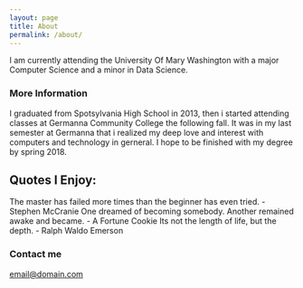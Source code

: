 ```yaml
---
layout: page
title: About
permalink: /about/
---
```


I am currently attending the University Of Mary Washington with a major Computer Science and a minor in Data Science.

### More Information

I graduated from Spotsylvania High School in 2013, then i started attending classes at Germanna Community College the following fall. It was in my last semester at Germanna that i realized my deep love and interest with computers and technology in gerneral. I hope to be finished with my degree by spring 2018.



Quotes I Enjoy:
---------------

The master has failed more times than the beginner has even tried.
                                                - Stephen McCranie
One dreamed of becoming somebody. Another remained awake and became.
                                                - A Fortune Cookie
Its not the length of life, but the depth. 
                                                - Ralph Waldo Emerson
### Contact me

[email@domain.com](mailto:email@domain.com)
